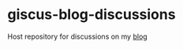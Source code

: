 # giscus-blog-discussions
Host repository for discussions on my [blog](https://joaquinpelle.github.io/blog/)
